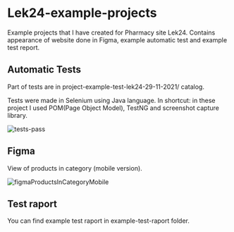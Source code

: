 # Lek24-example-projects
Example projects that I have created for Pharmacy site Lek24. Contains appearance of website done in Figma, example automatic test and example test report.

Automatic Tests
---
Part of tests are in project-example-test-lek24-29-11-2021/ catalog.

Tests were made in Selenium using Java language. 
In shortcut: in these project I used POM(Page Object Model), TestNG and screenshot capture library.

![tests-pass](https://user-images.githubusercontent.com/25203503/143909432-ff688ef9-2b4e-4e4e-9c3d-e8abad1f109c.png)

Figma 
---
View of products in category (mobile version).

![figmaProductsInCategoryMobile](https://user-images.githubusercontent.com/25203503/143781156-de6f694a-738d-4db6-9b05-bdb49e45311b.jpg)

Test raport
---
You can find example test raport in example-test-raport folder.
